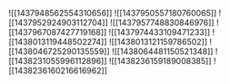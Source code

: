 ![[1437948562554310656]]
![[1437950557180760065]]
![[1437952924903112704]]
![[1437957748830846976]]
![[1437967087427719168]]
![[1437974433109471233]]
![[1438013119448502274]]
![[1438013121159786502]]
![[1438046725290135559]]
![[1438064481150521348]]
![[1438231055996112896]]
![[1438236159189008385]]
![[1438236160216616962]]
